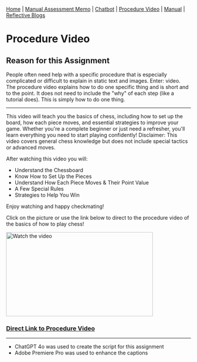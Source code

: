 [Home](index.md) | [Manual Assessment Memo](manual_assessment_memo.md) | [Chatbot](chatbot.md) | [Procedure Video](procedure_video.md) | [Manual](manual.md) | [Reflective Blogs](reflective_blogs.md) 



# Procedure Video

## Reason for this Assignment

People often need help with a specific procedure that is especially complicated or difficult to explain in static text and images. Enter: video. 
The procedure video explains how to do one specific thing and is short and to the point. It does not need to include the "why" of each step (like a tutorial does). This is simply how to do one thing.

---

This video will teach you the basics of chess, including how to set up the board, how each piece moves, and essential strategies to improve your game. Whether you're a complete beginner or just need a refresher, you'll learn everything you need to start playing confidently! 
Disclaimer: This video covers general chess knowledge but does not include special tactics or advanced moves.

After watching this video you will:
* Understand the Chessboard
* Know How to Set Up the Pieces
* Understand How Each Piece Moves & Their Point Value
* A Few Special Rules
* Strategies to Help You Win

Enjoy watching and happy checkmating!


Click on the picture or use the link below to direct to the procedure video of the basics of how to play chess!


<a href="https://www.youtube.com/watch?v=YL8QOWvQBcg">
    <img src="https://images.chesscomfiles.com/uploads/v1/images_users/tiny_mce/CHESScom/phphK5JVu.png" alt="Watch the video" width="400" height="230">
</a>


### [Direct Link to Procedure Video](https://www.youtube.com/watch?v=YL8QOWvQBcg)



---
* ChatGPT 4o was used to create the script for this assignment
* Adobe Premiere Pro was used to enhance the captions 












